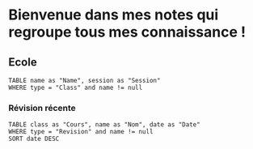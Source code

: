 # Bienvenue dans mes notes qui regroupe tous mes connaissance !

## Ecole

```dataview
TABLE name as "Name", session as "Session"
WHERE type = "Class" and name != null
```

### Révision récente
```dataview
TABLE class as "Cours", name as "Nom", date as "Date"
WHERE type = "Revision" and name != null
SORT date DESC
```
